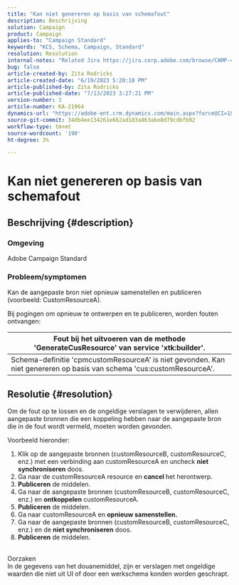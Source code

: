 ```yaml
---
title: "Kan niet genereren op basis van schemafout"
description: Beschrijving
solution: Campaign
product: Campaign
applies-to: "Campaign Standard"
keywords: "KCS, Schema, Campaign, Standard"
resolution: Resolution
internal-notes: "Related Jira https://jira.corp.adobe.com/browse/CAMP-48246"
bug: false
article-created-by: Zita Rodricks
article-created-date: "6/19/2023 5:20:18 PM"
article-published-by: Zita Rodricks
article-published-date: "7/13/2023 3:27:21 PM"
version-number: 3
article-number: KA-21964
dynamics-url: "https://adobe-ent.crm.dynamics.com/main.aspx?forceUCI=1&pagetype=entityrecord&etn=knowledgearticle&id=c187ab8c-c50e-ee11-8f6d-6045bd006b3d"
source-git-commit: 34db4ee134261e662ad183a863abe8d79cdbfb92
workflow-type: tm+mt
source-wordcount: '190'
ht-degree: 3%

---
```


# Kan niet genereren op basis van schemafout

## Beschrijving {#description}


### Omgeving

Adobe Campaign Standard

### Probleem/symptomen

Kan de aangepaste bron niet opnieuw samenstellen en publiceren (voorbeeld: CustomResourceA).

Bij pogingen om opnieuw te ontwerpen en te publiceren, worden fouten ontvangen:


| Fout bij het uitvoeren van de methode &#39;GenerateCusResource&#39; van service &#39;xtk:builder&#39;. |
| --- |
| Schema-definitie &#39;cpmcustomResourceA&#39; is niet gevonden. Kan niet genereren op basis van schema &#39;cus:customResourceA&#39;. |





## Resolutie {#resolution}


Om de fout op te lossen en de ongeldige verslagen te verwijderen, allen<b> </b>aangepaste bronnen die een koppeling hebben naar de aangepaste bron die in de fout wordt vermeld, moeten worden gevonden.

Voorbeeld hieronder:

1. Klik op de aangepaste bronnen (customResourceB, customResourceC, enz.) met een verbinding aan customResourceA en uncheck <b>niet synchroniseren</b> doos.
2. Ga naar de customResourceA resource en <b>cancel </b>het herontwerp.
3. <b>Publiceren</b> de middelen.
4. Ga naar de aangepaste bronnen (customResourceB, customResourceC, enz.) en <b>ontkoppelen</b> customResourceA.
5. <b>Publiceren</b> de middelen.
6. Ga naar customResourceA en <b>opnieuw samenstellen.</b>
7. Ga naar de aangepaste bronnen (customResourceB, customResourceC, enz.) en de <b>niet synchroniseren</b> doos.
8. <b>Publiceren</b> de middelen.

<br>Oorzaken <br>
In de gegevens van het douanemiddel, zijn er verslagen met ongeldige waarden die niet uit UI of door een werkschema konden worden geschrapt.

